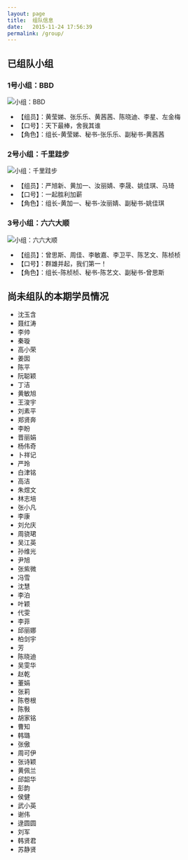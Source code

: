 ```yaml
---
layout: page
title:  组队信息
date:   2015-11-24 17:56:39
permalink: /group/
---
```


## 已组队小组

### 1号小组：BBD

![小组：BBD](http://77fm42.com1.z0.glb.clouddn.com/group-bbd.jpg)

- 【组员】：黄莹娣、张乐乐、黄茜茜、陈晓迪、李星、左金梅
- 【口号】：天下最棒，舍我其谁
- 【角色】：组长-黄莹娣、秘书-张乐乐、副秘书-黄茜茜

### 2号小组：千里跬步

![小组：千里跬步](http://77fm42.com1.z0.glb.clouddn.com/group-qlkb.jpg)

- 【组员】：严旭新、黄加一、汝丽婧、李晟、姚佳琪、马琦
- 【口号】：一起胜利加薪
- 【角色】：组长-黄加一、秘书-汝丽婧、副秘书-姚佳琪

### 3号小组：六六大顺

![小组：六六大顺](http://77fm42.com1.z0.glb.clouddn.com/group-66ds.jpg)

- 【组员】：曾思斯、周佳、李敏嘉、李卫平、陈艺文、陈桢桢
- 【口号】：群雄并起，我们第一！
- 【角色】：组长-陈桢桢、秘书-陈艺文、副秘书-曾思斯

## 尚未组队的本期学员情况

* 沈玉含
* 聂红涛
* 李帅
* 秦璇
* 高小荣
* 姜囡
* 陈平
* 阮聪颖
* 丁洁
* 黄敏旭
* 王浚宇
* 刘素平
* 郑贤奔
* 李盼
* 晋丽娟
* 杨伟奇
* 卜祥记
* 严玲
* 白津铭
* 高洁
* 朱煜文
* 林志培
* 张小凡
* 李康
* 刘允庆
* 周骁珺
* 吴江英
* 孙维光
* 尹旭
* 张紫微
* 冯雪
* 沈慧
* 李泊
* 叶颖
* 代雯
* 李菲
* 邱丽娜
* 柏剑宇
* 芳
* 陈晓迪
* 吴雯华
* 赵乾
* 董娟
* 张莉
* 陈卷根
* 陈斅
* 胡家铭
* 曹知
* 韩璐
* 张傲
* 周可伊
* 张诗颖
* 黄佩兰
* 邱韶华
* 彭韵
* 侯健
* 武小英
* 谢伟
* 逯圆圆
* 刘军
* 韩贤君
* 苏静贤
